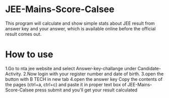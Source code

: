 # JEE-Mains-Score-Calsee
This program will calculate and show simple stats about JEE result from answer key and your answer, which is available online before the official result comes out.

# How to use
1.Go to nta jee website and select Answer-key-challange under Candidate-Activity.
2.Now login with your register number and date of birth.
3.open the button with B TECH in new tab
4.open the answer key
Copy the contents of the pages (ctrl+a, ctrl+c) and paste it in proper text box of JEE-Mains-Score-Calsee
press submit and you'll get your result calculated
